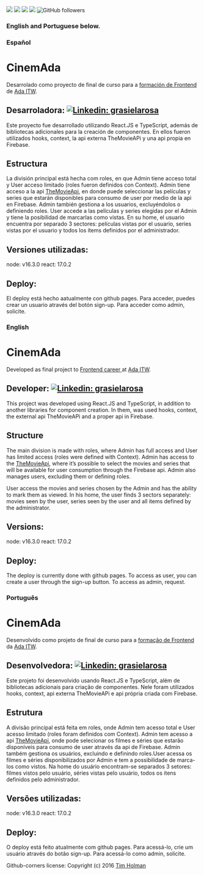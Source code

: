 ![](https://img.shields.io/badge/TypeScript-007ACC?style=for-the-badge&logo=typescript&logoColor=white) ![](https://img.shields.io/badge/React-20232A?style=for-the-badge&logo=react&logoColor=61DAFB) ![](https://img.shields.io/badge/Bootstrap-563D7C?style=for-the-badge&logo=bootstrap&logoColor=white) ![](https://img.shields.io/badge/React_Router-CA4245?style=for-the-badge&logo=react-router&logoColor=white)
![GitHub followers](https://img.shields.io/github/followers/grasielarosa?label=Follow&style=social)

### English and Portuguese below.

### Español

# CinemAda

Desarrolado como proyecto de final de curso para a [formación de Frontend](https://adaitw.org/carreras/) de [Ada ITW](https://adaitw.org/).

## Desarroladora: [![Linkedin: grasielarosa](https://img.shields.io/badge/-grasielarosa-blue?style=flat-square&logo=Linkedin&logoColor=white&link=https://www.linkedin.com/in/grasielarosa/)](https://www.linkedin.com/in/grasielarosa/)

Este proyecto fue desarrollado utilizando React.JS e TypeScript, además de bibliotecas adicionales para la creación de componentes. En ellos fueron utilizados hooks, context, la api externa TheMovieAPi y una api propia en Firebase.

## Estructura

La división principal está hecha com roles, en que Admin tiene acceso total y User acceso limitado (roles fueron definidos con Context).
Admin tiene acceso a la api [TheMovieApi](https://www.themoviedb.org/), en donde puede seleccionar las películas y series que estarán disponibles para consumo de user por medio de la api en Firebase. Admin también gestiona a los usuarios, excluyéndolos o definiendo roles.
User accede a las películas y series elegidas por el Admin y tiene la posibilidad de marcarlas como vistas. En su home, el usuario encuentra por separado 3 sectores: películas vistas por el usuario, series vistas por el usuario y todos los ítems definidos por el administrador.

## Versiones utilizadas:

node: v16.3.0
react: 17.0.2

## Deploy:

El deploy está hecho aatualmente con github pages.
Para acceder, puedes crear un usuario através del botón sign-up.
Para acceder como admin, solicite.

### English

# CinemAda

Developed as final project to [Frontend career ](https://adaitw.org/carreras/) at [Ada ITW](https://adaitw.org/).

## Developer: [![Linkedin: grasielarosa](https://img.shields.io/badge/-grasielarosa-blue?style=flat-square&logo=Linkedin&logoColor=white&link=https://www.linkedin.com/in/grasielarosa/)](https://www.linkedin.com/in/grasielarosa/)

This project was developed using React.JS and TypeScript, in addition to another libraries for component creation. In them, was used hooks, context, the external api TheMovieAPi and a proper api in Firebase.

## Structure

The main division is made with roles, where Admin has full access and User has limited access (roles were defined with Context).
Admin has access to the [TheMovieApi](https://www.themoviedb.org/), where it’s possible to select the movies and series that will be available for user consumption through the Firebase api. Admin also manages users, excluding them or defining roles.

User access the movies and series chosen by the Admin and has the ability to mark them as viewed. In his home, the user finds 3 sectors separately: movies seen by the user, series seen by the user and all items defined by the administrator.

## Versions:

node: v16.3.0
react: 17.0.2

## Deploy:

The deploy is currently done with github pages.
To access as user, you can create a user through the sign-up button.
To access as admin, request.

### Português

# CinemAda

Desenvolvido como projeto de final de curso para a [formação de Frontend](https://adaitw.org/carreras/) da [Ada ITW](https://adaitw.org/).

## Desenvolvedora: [![Linkedin: grasielarosa](https://img.shields.io/badge/-grasielarosa-blue?style=flat-square&logo=Linkedin&logoColor=white&link=https://www.linkedin.com/in/grasielarosa/)](https://www.linkedin.com/in/grasielarosa/)

Este projeto foi desenvolvido usando React.JS e TypeScript, além de bibliotecas adicionais para criação de componentes. Nele foram utilizados hooks, context, api externa TheMovieAPi e api própria criada com Firebase.

## Estrutura

A divisão principal está feita em roles, onde Admin tem acesso total e User acesso limitado (roles foram definidos com Context).
Admin tem acesso a api [TheMovieApi](https://www.themoviedb.org/), onde pode selecionar os filmes e séries que estarão disponíveis para consumo de user através da api de Firebase. Admin também gestiona os usuários, excluindo e definindo roles.User acessa os filmes e séries disponibilizados por Admin e tem a possibilidade de marca-los como vistos. Na home do usuário encontram-se separados 3 setores: filmes vistos pelo usuário, séries vistas pelo usuário, todos os itens definidos pelo administrador.

## Versões utilizadas:

node: v16.3.0
react: 17.0.2

## Deploy:

O deploy está feito atualmente com github pages.
Para acessá-lo, crie um usuário através do botão sign-up.
Para acessá-lo como admin, solicite.

Github-corners license: Copyright (c) 2016 [Tim Holman](http://tholman.com)
